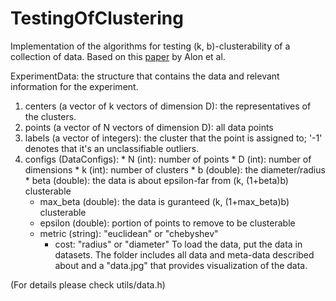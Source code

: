 # TestingOfClustering

Implementation of the algorithms for testing (k, b)-clusterability of a collection of data. 
Based on this [paper](https://doi.org/10.1137/S0036144503437178) by Alon et al.

ExperimentData: the structure that contains the data and relevant information for the experiment.
1. centers (a vector of k vectors of dimension D): the representatives of the clusters.
2. points (a vector of N vectors of dimension D): all data points 
3. labels (a vector of integers): the cluster that the point is assigned to; '-1' denotes that it's an unclassifiable outliers.
4. configs (DataConfigs): 
        * N (int): number of points 
        * D (int): number of dimensions
        * k (int): number of clusters
        * b (double): the diameter/radius
        * beta (double): the data is about epsilon-far from (k, (1+beta)b) clusterable
	* max_beta (double): the data is guranteed (k, (1+max_beta)b) clusterable
	* epsilon (double): portion of points to remove to be clusterable 
	* metric (string): "euclidean" or "chebyshev"
        * cost: "radius" or "diameter"
To load the data, put the data in datasets. The folder includes all data and meta-data described about and a "data.jpg" that provides visualization of the data.

(For details please check utils/data.h)
